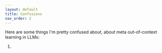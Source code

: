 ```yaml
---
layout: default
title: Confusions
nav_order: 2
---
```


Here are some things I'm pretty confused about, about meta out-of-context learning in LLMs:

1. 
